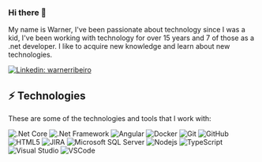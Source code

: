 ### Hi there 👋

My name is Warner, I've been passionate about technology since I was a kid, I've been working with technology for over 15 years and 7 of those as a .net developer. I like to acquire new knowledge and learn about new technologies.

[![Linkedin: warnerribeiro](https://img.shields.io/badge/-Linkedin-blue?style=flat-square&logo=Linkedin&logoColor=white&link=https://www.linkedin.com/in/warnerribeiro/)](https://www.linkedin.com/in/warnerribeiro/)

## ⚡ Technologies

These are some of the technologies and tools that I work with:

![.Net Core](https://img.shields.io/badge/-.Net%20Core-563D7C?style=flat-square&logo=.net)
![.Net Framework](https://img.shields.io/badge/-.Net%20Framework-563D7C?style=flat-square&logo=.net)
![Angular](https://img.shields.io/badge/-Angular-DD0031?style=flat-square&logo=angular)
![Docker](https://img.shields.io/badge/-Docker-2496ED?style=flat-square&logo=docker&logoColor=white)
![Git](https://img.shields.io/badge/-Git-black?style=flat-square&logo=git)
![GitHub](https://img.shields.io/badge/-GitHub-181717?style=flat-square&logo=github)
![HTML5](https://img.shields.io/badge/-HTML5-E34F26?style=flat-square&logo=html5&logoColor=white)
![JIRA](https://img.shields.io/badge/-JIRA-0052CC?style=flat-square&logo=jira)
![Microsoft SQL Server](https://img.shields.io/badge/-SQL%20Server-CC2927?style=flat-square&logo=microsoft-sql-server&logoColor=white)
![Nodejs](https://img.shields.io/badge/-Nodejs-339933?style=flat-square&logo=Node.js&logoColor=white)
![TypeScript](https://img.shields.io/badge/-TypeScript-007ACC?style=flat-square&logo=typescript)
![Visual Studio](https://img.shields.io/badge/-Visual%20Studio-563D7C?style=flat-square&logo=visualstudio)
![VSCode](https://img.shields.io/badge/-VSCode-007ACC?style=flat-square&logo=visual-studio-code&logoColor=white)
<!--![Ionic](https://img.shields.io/badge/-Ionic-3880FF?style=flat-square&logo=ionic&logoColor=white)-->
<!--![Bootstrap](https://img.shields.io/badge/-Bootstrap-563D7C?style=flat-square&logo=bootstrap)-->
<!--![CSS3](https://img.shields.io/badge/-CSS3-1572B6?style=flat-square&logo=css3)-->

<!--
**warnerribeiro/warnerribeiro** is a ✨ _special_ ✨ repository because its `README.md` (this file) appears on your GitHub profile.

Here are some ideas to get you started:

- 🔭 I’m currently working on ...
- 🌱 I’m currently learning ...
- 👯 I’m looking to collaborate on ...
- 🤔 I’m looking for help with ...
- 💬 Ask me about ...
- 📫 How to reach me: ...
- 😄 Pronouns: ...
- ⚡ Fun fact: ...
-->
